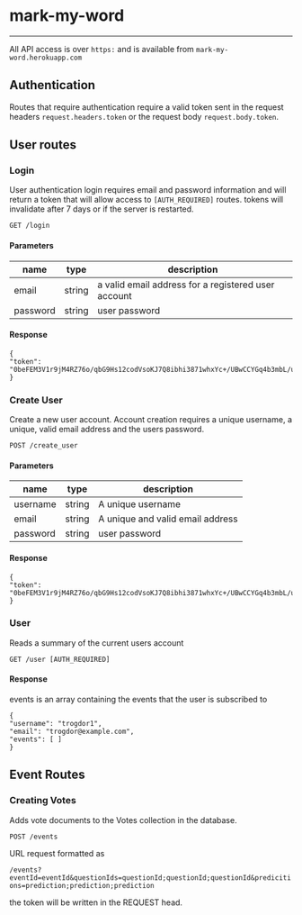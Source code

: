 # mark-my-word
--------------
All API access is over `https:` and is available from `mark-my-word.herokuapp.com`

## Authentication

Routes that require authentication require a valid token sent in the request headers `request.headers.token` or the request body `request.body.token`.

## User routes

### Login

User authentication login requires email and password information and will return a token that will allow access to `[AUTH_REQUIRED]` routes. tokens will invalidate after 7 days or if the server is restarted.

`GET /login`

#### Parameters

| name     | type   | description                                         |
|----------|--------|-----------------------------------------------------|
| email    | string | a valid email address for a registered user account |
| password | string | user password                                       |

#### Response

```
{
"token": "0beFEM3V1r9jM4RZ76o/qbG9Hs12codVsoKJ7Q8ibhi3871whxYc+/UBwCCYGq4b3mbL/ucZ02w0a0QsE6xRZIVVH+hqtgc="
}
```
### Create User

Create a new user account. Account creation requires a unique username, a unique, valid email address and the users password.

`POST /create_user`

#### Parameters

| name     | type   | description                      |
|----------|--------|----------------------------------|
| username | string | A unique username                |
| email    | string | A unique and valid email address |
| password | string | user password                    |

#### Response

```
{
"token": "0beFEM3V1r9jM4RZ76o/qbG9Hs12codVsoKJ7Q8ibhi3871whxYc+/UBwCCYGq4b3mbL/ucZ02w0a0QsE6xRZIVVH+hqtgc="
}
```

### User

Reads a summary of the current users account

`GET /user [AUTH_REQUIRED]`

#### Response

events is an array containing the events that the user is subscribed to

```
{
"username": "trogdor1",
"email": "trogdor@example.com",
"events": [ ]
}
```

## Event Routes

### Creating Votes

Adds vote documents to the Votes collection in the database.

`POST /events`

URL request formatted as

`/events?eventId=eventId&questionIds=questionId;questionId;questionId&predicitions=prediction;prediction;prediction`

the token will be written in the REQUEST head.
